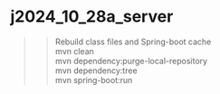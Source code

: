 ﻿# j2024_10_28a_server

>
>
> > Rebuild class files and Spring-boot cache <br />
> mvn clean <br />
> mvn dependency:purge-local-repository <br />
> mvn dependency:tree <br />
>> mvn spring-boot:run <br />
